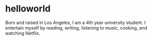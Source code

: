 # helloworld
Born and raised in Los Angeles, I am a 4th year university student. I entertain myself by reading, writing, listening to music, cooking, and watching Netflix.
